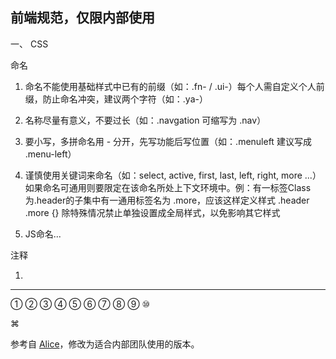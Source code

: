 前端规范，仅限内部使用
---

一、 CSS

命名

1. 命名不能使用基础样式中已有的前缀（如：.fn- / .ui-）每个人需自定义个人前缀，防止命名冲突，建议两个字符（如：.ya-）

2. 名称尽量有意义，不要过长（如：.navgation 可缩写为 .nav）

3. 要小写，多拼命名用 - 分开，先写功能后写位置（如：.menuleft 建议写成 .menu-left）

4. 谨慎使用关键词来命名（如：select, active, first, last, left, right, more ...）如果命名可通用则要限定在该命名所处上下文环境中。例：有一标签Class为.header的子集中有一通用标签名为 .more，应该这样定义样式 .header .more {} 除特殊情况禁止单独设置成全局样式，以免影响其它样式

5. JS命名...


注释

1. 


---

① ② ③ ④ ⑤ ⑥ ⑦ ⑧ ⑨ ⑩

⌘

参考自 <a href="http://aliceui.com/css-spec/" target="_blank">Alice</a>，修改为适合内部团队使用的版本。